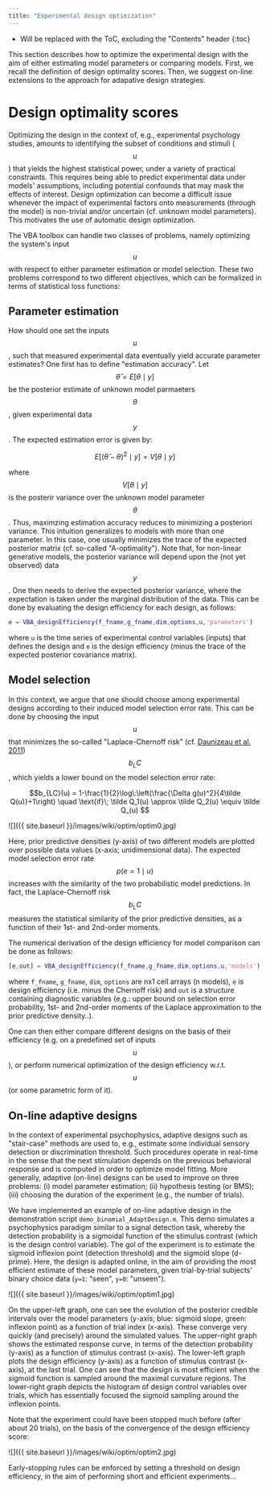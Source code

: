 ```yaml
---
title: "Experimental design optimization"
---
```

* Will be replaced with the ToC, excluding the "Contents" header
{:toc}

This section describes how to optimize the experimental design with the aim of either estimating model parameters or comparing models. First, we recall the definition of design optimality scores. Then, we suggest on-line extensions to the approach for adapative design strategies.

# Design optimality scores

Optimizing the design in the context of, e.g., experimental psychology studies, amounts to identifying the subset of conditions and stimuli ($$u$$) that yields the highest statistical power, under a variety of practical constraints. This requires being able to predict experimental data under models' assumptions, including potential confounds that may mask the effects of interest. Design optimization can become a difficult issue whenever the impact of experimental factors onto measurements (through the model) is non-trivial and/or uncertain (cf. unknown model parameters). This motivates the use of automatic design optimization.

The VBA toolbox can handle two classes of problems, namely optimizing the system's input $$u$$ with respect to either parameter estimation or model selection. These two problems correspond to two different objectives, which can be formalized in terms of statistical loss functions:

## Parameter estimation

How should one set the inputs $$u$$, such that measured experimental data eventually yield accurate parameter estimates? One first has to define "estimation accuracy". Let $$\hat{\theta} = E \big[ \theta\mid y \big]$$ be the posterior estimate of unknown model parmaeters $$\theta$$, given experimental data $$y$$. The expected estimation error is given by:

$$ E \big[( \hat{\theta} -\theta)^2 \mid y \big] = V \big[ \theta\mid y \big]$$

where $$V \big[ \theta\mid y \big]$$ is the posterir variance over the unknown model parameter $$\theta$$. Thus, maximzing estimation accuracy reduces to minimizing a posteriori variance. This intuition generalizes to models with more than one parameter. In this case, one usually minimizes the trace of the expected posterior matrix (cf. so-called "A-optimality"). Note that, for non-linear generative models, the posterior variance will depend upon the (not yet observed) data $$y$$. One then needs to derive the expected posterior variance, where the expectation is taken under the marginal distribution of the data. This can be done by evaluating the design efficiency for each design, as follows:

```matlab
e = VBA_designEfficiency(f_fname,g_fname,dim,options,u,'parameters')
```
where `u` is the time series of experimental control variables (inputs) that defines the design and `e` is the design efficiency (minus the trace of the expected posterior covariance matrix).

## Model selection

In this context, we argue that one should choose among experimental designs according to their induced model selection error rate. This can be done by choosing the input $$u$$ that minimizes the so-called "Laplace-Chernoff risk"  (cf. [Daunizeau et al. 2011](http://journals.plos.org/ploscompbiol/article?id=10.1371/journal.pcbi.1002280)) $$b_LC$$ , which yields a lower bound on the model selection error rate:

$$b_{LC}(u) = 1-\frac{1}{2}\log\:\left(\frac{\Delta g(u)^2}{4\tilde Q(u)}+1\right) \quad \text{if}\; \tilde Q_1(u) \approx \tilde Q_2(u) \equiv \tilde Q_(u) $$

![]({{ site.baseurl }}/images/wiki/optim/optim0.jpg)

Here, prior predictive densities (y-axis) of two different models are plotted over possible data values (x-axis; unidimensional data). The expected model selection error rate $$p(e=1\mid u)$$ increases with the similarity of the two probabilistic model predictions. In fact, the Laplace-Chernoff risk $$b_LC$$ measures the statistical similarity of the prior predictive densities, as a function of their 1st- and 2nd-order moments.

The numerical derivation of the design efficiency for model comparison can be done as follows:

```matlab
[e,out] = VBA_designEfficiency(f_fname,g_fname,dim,options,u,'models')
```
where `f_fname`, `g_fname`, `dim`, `options` are nx1 cell arrays (n models), `e` is design efficiency (i.e. minus the Chernoff risk) and `out` is a structure containing diagnostic variables (e.g.: upper bound on selection error probability, 1st- and 2nd-order moments of the Laplace approximation to the prior predictive density..).

One can then either compare different designs on the basis of their efficiency (e.g. on a predefined set of inputs $$u$$), or perform numerical optimization of the design efficiency w.r.t. $$u$$ (or some parametric form of it).


## On-line adaptive designs

In the context of experimental psychophysics, adaptive designs such as "stair-case" methods are used to, e.g., estimate some individual sensory detection or discrimination threshold. Such procedures operate in real-time in the sense that the next stimulation depends on the previous behavioral response and is computed in order to optimize model fitting. More generally, adaptive (on-line) designs can be used to improve on three problems: (i) model parameter estimation; (ii) hypothesis testing (or BMS); (iii) choosing the duration of the experiment (e.g., the number of trials).

We have implemented an example of on-line adaptive design in the demonstration script `demo_binomial_AdaptDesign.m`. This demo simulates a psychophysics paradigm similar to a signal detection task, whereby the detection probability is a sigmoidal function of the stimulus contrast (which is the design control variable). The gol of the experiment is to estimate the sigmoid inflexion point (detection threshold) and the sigmoid slope (d-prime). Here, the design is adapted online, in the aim of providing the most efficient estimate of these model parameters, given trial-by-trial subjects' binary choice data (`y=1`: "seen", `y=0`: "unseen").

![]({{ site.baseurl }}/images/wiki/optim/optim1.jpg)

On the upper-left graph, one can see the evolution of the posterior credible intervals over the model parameters (y-axis; blue: sigmoid slope, green: inflexion point) as a function of trial index (x-axis). These converge very quickly (and precisely) around the simulated values. The upper-right graph shows the estimated response curve, in terms of the detection probability (y-axis) as a function of stimulus contrast (x-axis). The lower-left graph plots the design efficiency (y-axis) as a function of stimulus contrast (x-axis), at the last trial. One can see that the design is most efficient when the sigmoid function is sampled around the maximal curvature regions. The lower-right graph depicts the histogram of design control variables over trials, which has essentially focused the sigmoid sampling around the inflexion points.

Note that the experiment could have been stopped much before (after about 20 trials), on the basis of the convergence of the design efficiency score:

![]({{ site.baseurl }}/images/wiki/optim/optim2.jpg)


Early-stopping rules can be enforced by setting a threshold on design efficiency, in the aim of performing short and efficient experiments...


